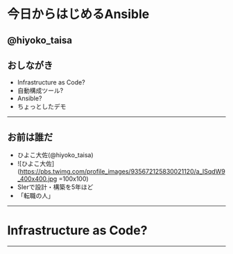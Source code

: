 # 今日からはじめるAnsible
@hiyoko_taisa
---
## おしながき
- Infrastructure as Code?
- 自動構成ツール?
- Ansible?
- ちょっとしたデモ
---
## お前は誰だ
- ひよこ大佐(@hiyoko_taisa)
- ![ひよこ大佐](https://pbs.twimg.com/profile_images/935672125830021120/a_ISqdW9_400x400.jpg =100x100)
- SIerで設計・構築を5年ほど
- 「転職の人」
---
# Infrastructure as Code?
---


